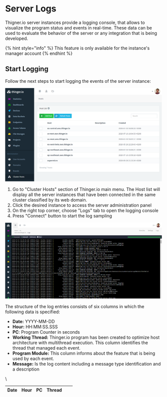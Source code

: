 # Server Logs

Thigner.io server instances provide a logging console, that allows to visualize the program status and events in real-time. These data can be used to evaluate the behavior of the server or any integration that is being developed.&#x20;

{% hint style="info" %}
This feature is only available for the instance's manager account&#x20;
{% endhint %}

## Start Logging

Follow the next steps to start logging the events of the server instance:

![](<../.gitbook/assets/image (284) (1).png>)

1. Go to "Cluster Hosts" section of Thinger.io main menu. The Host list will display all the server instances that have been connected in the same cluster classified by its web domain.&#x20;
2. Click the desired instance to access the server administration panel&#x20;
3. On the right top corner, choose "Logs" tab to open the logging console
4. Press "Connect" button to start the log sampling

![](<../.gitbook/assets/image (285) (1).png>)

The structure of the log entries consists of six columns in which the following data is specified:

* **Date:** YYYY-MM-DD
* **Hour:** HH:MM:SS.SSS
* **PC**: Program Counter in seconds
* **Working Thread:** Thinger.io program has been created to optimize host architecture with multithread execution. This column identifies the thread that managed each event.
* **Program Module:** This column informs about the feature that is being used by each event.
* **Message:** Is the log content including a message type identification and a description

\


| Date | Hour | PC | Thread |   |   |
| ---- | ---- | -- | ------ | - | - |
